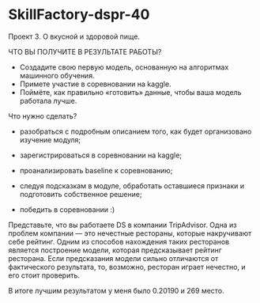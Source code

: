 # SkillFactory-dspr-40
Проект 3. О вкусной и здоровой пище.


ЧТО ВЫ ПОЛУЧИТЕ В РЕЗУЛЬТАТЕ РАБОТЫ?

 - Cоздадите свою первую модель, основанную на алгоритмах машинного обучения.
 - Примете участие в соревновании на kaggle.
 - Поймёте, как правильно «готовить» данные, чтобы ваша модель работала лучше.

Что нужно сделать?
 -  разобраться с подробным описанием того, как будет организовано изучение модуля;

 - зарегистрироваться в соревновании на kaggle;

 - проанализировать baseline к соревнованию;

 - следуя подсказкам в модуле, обработать оставшиеся признаки и подготовить собственное решение;

 - победить в соревновании :)

Представьте, что вы работаете DS в компании TripAdvisor. Одна из проблем компании — это нечестные рестораны, которые накручивают себе рейтинг. Одним из способов нахождения таких ресторанов является построение модели, которая предсказывает рейтинг ресторана. Если предсказания модели сильно отличаются от фактического результата, то, возможно, ресторан играет нечестно, и его стоит проверить.


В итоге лучшим результатом у меня было 0.20190 и 269 место.